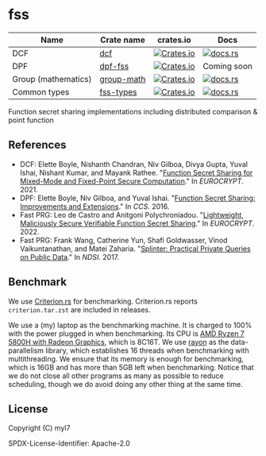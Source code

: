 # fss

| Name                | Crate name                 | crates.io                                                                                       | Docs                                                                               |
| ------------------- | -------------------------- | ----------------------------------------------------------------------------------------------- | ---------------------------------------------------------------------------------- |
| DCF                 | [dcf](./dcf)               | [![Crates.io](https://img.shields.io/crates/d/dcf)](https://crates.io/crates/dcf)               | [![docs.rs](https://img.shields.io/docsrs/dcf)](https://docs.rs/dcf)               |
| DPF                 | [dpf-fss](./dpf-fss)       | [![Crates.io](https://img.shields.io/crates/d/dpf-fss)](https://crates.io/crates/dpf-fss)       | Coming soon                                                                        |
| Group (mathematics) | [group-math](./group-math) | [![Crates.io](https://img.shields.io/crates/d/group-math)](https://crates.io/crates/group-math) | [![docs.rs](https://img.shields.io/docsrs/group-math)](https://docs.rs/group-math) |
| Common types        | [fss-types](./fss-types)   | [![Crates.io](https://img.shields.io/crates/d/fss-types)](https://crates.io/crates/fss-types)   | [![docs.rs](https://img.shields.io/docsrs/fss-types)](https://docs.rs/fss-types)   |

Function secret sharing implementations including distributed comparison & point function

## References

- DCF: Elette Boyle, Nishanth Chandran, Niv Gilboa, Divya Gupta, Yuval Ishai, Nishant Kumar, and Mayank Rathee. "[Function Secret Sharing for Mixed-Mode and Fixed-Point Secure Computation](https://link.springer.com/chapter/10.1007/978-3-030-77886-6_30)." In _EUROCRYPT_. 2021.
- DPF: Elette Boyle, Niv Gilboa, and Yuval Ishai. "[Function Secret Sharing: Improvements and Extensions](https://eprint.iacr.org/2018/707)." In _CCS_. 2016.
- Fast PRG: Leo de Castro and Anitgoni Polychroniadou. "[Lightweight, Maliciously Secure Verifiable Function Secret Sharing](https://eprint.iacr.org/2021/580)." In _EUROCRYPT_. 2022.
- Fast PRG: Frank Wang, Catherine Yun, Shafi Goldwasser, Vinod Vaikuntanathan, and Matei Zaharia. "[Splinter: Practical Private Queries on Public Data](https://www.usenix.org/conference/nsdi17/technical-sessions/presentation/wang-frank)." In _NDSI_. 2017.

## Benchmark

We use [Criterion.rs] for benchmarking.
Criterion.rs reports `criterion.tar.zst` are included in releases.

We use a (my) laptop as the benchmarking machine.
It is charged to 100% with the power plugged in when benchmarking.
Its CPU is [AMD Ryzen 7 5800H with Radeon Graphics], which is 8C16T.
We use [rayon] as the data-parallelism library, which establishes 16 threads when benchmarking with multithreading.
We ensure that its memory is enough for benchmarking, which is 16GB and has more than 5GB left when benchmarking.
Notice that we do not close all other programs as many as possible to reduce scheduling, though we do avoid doing any other thing at the same time.

[Criterion.rs]: https://github.com/bheisler/criterion.rs
[AMD Ryzen 7 5800H with Radeon Graphics]: https://www.amd.com/en/products/apu/amd-ryzen-7-5800h
[rayon]: https://github.com/rayon-rs/rayon

## License

Copyright (C) myl7

SPDX-License-Identifier: Apache-2.0
